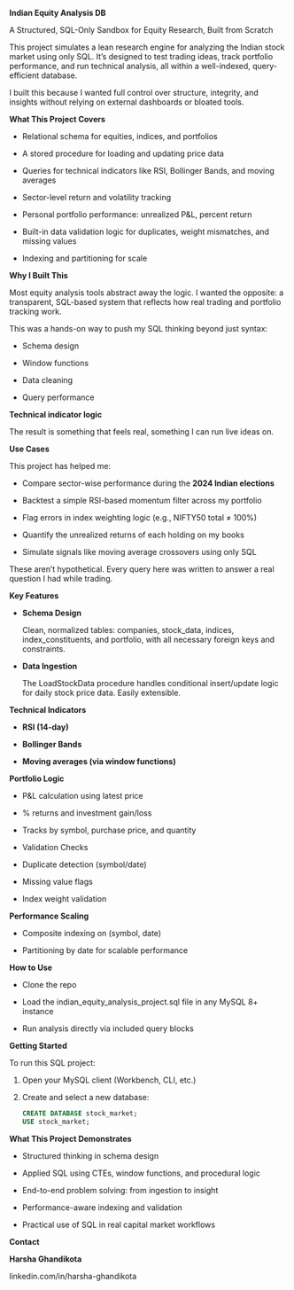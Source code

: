 **Indian Equity Analysis DB**

A Structured, SQL-Only Sandbox for Equity Research, Built from Scratch

This project simulates a lean research engine for analyzing the Indian stock market using only SQL. It’s designed to test trading ideas, track portfolio performance, and run technical analysis, all within a well-indexed, query-efficient database.

I built this because I wanted full control over structure, integrity, and insights without relying on external dashboards or bloated tools.

**What This Project Covers**

 - Relational schema for equities, indices, and portfolios

 - A stored procedure for loading and updating price data

 - Queries for technical indicators like RSI, Bollinger Bands, and moving averages

 - Sector-level return and volatility tracking

 - Personal portfolio performance: unrealized P&L, percent return

 - Built-in data validation logic for duplicates, weight mismatches, and missing values

 - Indexing and partitioning for scale

**Why I Built This**

Most equity analysis tools abstract away the logic. I wanted the opposite: a transparent, SQL-based system that reflects how real trading and portfolio tracking work.

This was a hands-on way to push my SQL thinking beyond just syntax:

 - Schema design

 - Window functions

 - Data cleaning

 - Query performance

**Technical indicator logic**

The result is something that feels real, something I can run live ideas on.

**Use Cases**

This project has helped me:

 - Compare sector-wise performance during the **2024 Indian elections**

 - Backtest a simple RSI-based momentum filter across my portfolio

 - Flag errors in index weighting logic (e.g., NIFTY50 total ≠ 100%)

 - Quantify the unrealized returns of each holding on my books

 - Simulate signals like moving average crossovers using only SQL

These aren’t hypothetical. Every query here was written to answer a real question I had while trading.

**Key Features**

 - **Schema Design**
   
    Clean, normalized tables: companies, stock_data, indices, index_constituents, and portfolio, with all necessary foreign keys and constraints.

 - **Data Ingestion**

    The LoadStockData procedure handles conditional insert/update logic for daily stock price data. Easily extensible.

**Technical Indicators**

 - **RSI (14-day)**

 - **Bollinger Bands**

 - **Moving averages (via window functions)**


**Portfolio Logic** 

   - P&L calculation using latest price
   
   - % returns and investment gain/loss
   
   - Tracks by symbol, purchase price, and quantity
   
   - Validation Checks
   
   - Duplicate detection (symbol/date)
   
   - Missing value flags
   
   - Index weight validation

**Performance Scaling**

 - Composite indexing on (symbol, date)

 - Partitioning by date for scalable performance


**How to Use** 

 - Clone the repo

 - Load the indian_equity_analysis_project.sql file in any MySQL 8+ instance

 - Run analysis directly via included query blocks

**Getting Started**

To run this SQL project:

1. Open your MySQL client (Workbench, CLI, etc.)
2. Create and select a new database:

   ```sql
   CREATE DATABASE stock_market;
   USE stock_market;


**What This Project Demonstrates**
 
 - Structured thinking in schema design

 - Applied SQL using CTEs, window functions, and procedural logic

 - End-to-end problem solving: from ingestion to insight

 - Performance-aware indexing and validation

 - Practical use of SQL in real capital market workflows

**Contact**

**Harsha Ghandikota** 

linkedin.com/in/harsha-ghandikota
